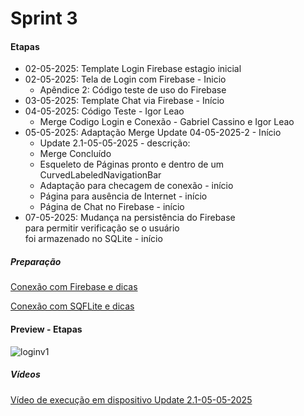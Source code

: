 # Sprint 3 
#### Etapas
- 02-05-2025: Template Login Firebase estagio inicial
- 02-05-2025: Tela de Login com Firebase - Inicio
  - Apêndice 2: Código teste de uso do Firebase
- 03-05-2025: Template Chat via Firebase - Início
- 04-05-2025: Código Teste - Igor Leao
  - Merge Codigo Login e Conexão - Gabriel Cassino e Igor Leao
- 05-05-2025: Adaptação Merge Update 04-05-2025-2 - Início
  - Update 2.1-05-05-2025 - descrição:
  - Merge Concluído
  - Esqueleto de Páginas pronto e dentro de um<br>CurvedLabeledNavigationBar
  - Adaptação para checagem de conexão - início
  - Página para ausência de Internet - início
  - Página de Chat no Firebase - início
- 07-05-2025: Mudança na persistência do Firebase<br>para permitir verificação se o usuário<br>foi armazenado no SQLite - início 

##### Preparação 
[Conexão com Firebase e dicas](https://github.com/kasshinokun/Projeto-Integrado-Desenvolvimento-Movel/blob/main/Firebase_Conexao/README.md)

[Conexão com SQFLite e dicas](https://github.com/kasshinokun/Projeto-Integrado-Desenvolvimento-Movel/tree/main/SQFLite_Conexao)

#### Preview - Etapas
![loginv1](https://github.com/kasshinokun/Projeto-Integrado-Desenvolvimento-Movel/blob/main/Rent_a_House_App/Imagens_S3/paginaslogin.jpg)

##### Vídeos
[Vídeo de execução em dispositivo Update 2.1-05-05-2025](https://youtube.com/shorts/m4vbd-UxF-Q?si=mVjFNLSvkFdNYx9k)
